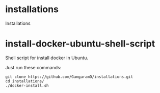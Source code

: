 # installations
Installations 

# install-docker-ubuntu-shell-script
Shell script for install docker in Ubuntu.

Just run these commands:

```
git clone https://github.com/GangaramD/installations.git
cd installations/
./docker-install.sh
```
